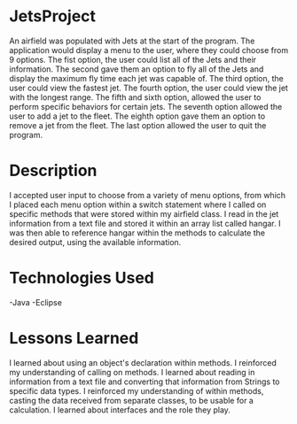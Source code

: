 # JetsProject
An airfield was populated with Jets at the start of the program. The application would display a menu to the user, where they could choose from 9 options. The fist option, the user could list all of the Jets and their information. The second gave them an option to fly all of the Jets and display the maximum fly time each jet was capable of. The third option, the user could view the fastest jet. The fourth option, the user could view the jet with the longest range. The fifth and sixth option, allowed the user to perform specific behaviors for certain jets. The seventh option allowed the user to add a jet to the fleet. The eighth option gave them an option to remove a jet from the fleet. The last option allowed the user to quit the program. 
# Description
I accepted user input to choose from a variety of menu options, from which I placed each menu option within a switch statement where I called on specific methods that were stored within my airfield class. I read in the jet information from a text file and stored it within an array list called hangar. I was then able to reference hangar within the methods to calculate the desired output, using the available information. 

# Technologies Used
-Java
-Eclipse

# Lessons Learned
I learned about using an object's declaration within methods. 
I reinforced my understanding of calling on methods. 
I learned about reading in information from a text file and converting that information from Strings to specific data types.
I reinforced my understanding of within methods, casting the data received from separate classes, to be usable for a calculation. 
I learned about interfaces and the role they play.

